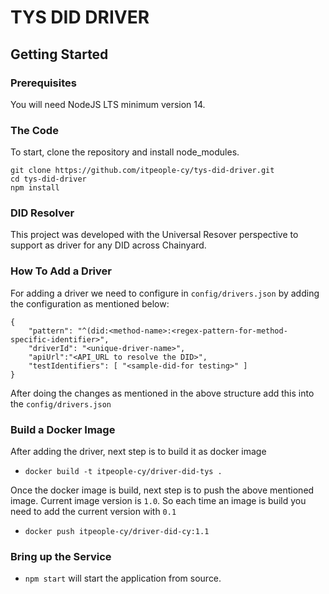 # TYS DID DRIVER #

## Getting Started

### Prerequisites
You will need NodeJS LTS minimum version 14.

### The Code

 To start, clone the repository and install node_modules.

 ```
 git clone https://github.com/itpeople-cy/tys-did-driver.git
 cd tys-did-driver
 npm install
 ```

### DID Resolver

This project was developed with the Universal Resover perspective to support as driver for any DID across Chainyard. 

### How To Add a Driver

For adding a driver we need to configure in `config/drivers.json` by adding the configuration as mentioned below:
```
{
    "pattern": "^(did:<method-name>:<regex-pattern-for-method-specific-identifier>",
    "driverId": "<unique-driver-name>",
    "apiUrl":"<API_URL to resolve the DID>",
    "testIdentifiers": [ "<sample-did-for testing>" ]
}

```

After doing the changes as mentioned in the above structure add this into the `config/drivers.json`

### Build a Docker Image
 
After adding the driver, next step is to build it as docker image
- `docker build -t itpeople-cy/driver-did-tys .`

Once the docker image is build, next step is to push the above mentioned image.
Current image version is `1.0`. So each time an image is build you need to add the current version with `0.1`
- `docker push itpeople-cy/driver-did-cy:1.1`

### Bring up the Service

 - `npm start` will start the application from source.